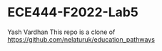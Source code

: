 # ECE444-F2022-Lab5
Yash Vardhan
This repo is a clone of https://github.com/nelaturuk/education_pathways
